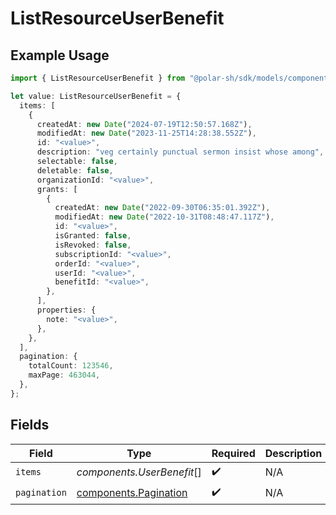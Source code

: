 # ListResourceUserBenefit

## Example Usage

```typescript
import { ListResourceUserBenefit } from "@polar-sh/sdk/models/components";

let value: ListResourceUserBenefit = {
  items: [
    {
      createdAt: new Date("2024-07-19T12:50:57.168Z"),
      modifiedAt: new Date("2023-11-25T14:28:38.552Z"),
      id: "<value>",
      description: "veg certainly punctual sermon insist whose among",
      selectable: false,
      deletable: false,
      organizationId: "<value>",
      grants: [
        {
          createdAt: new Date("2022-09-30T06:35:01.392Z"),
          modifiedAt: new Date("2022-10-31T08:48:47.117Z"),
          id: "<value>",
          isGranted: false,
          isRevoked: false,
          subscriptionId: "<value>",
          orderId: "<value>",
          userId: "<value>",
          benefitId: "<value>",
        },
      ],
      properties: {
        note: "<value>",
      },
    },
  ],
  pagination: {
    totalCount: 123546,
    maxPage: 463044,
  },
};
```

## Fields

| Field                                                          | Type                                                           | Required                                                       | Description                                                    |
| -------------------------------------------------------------- | -------------------------------------------------------------- | -------------------------------------------------------------- | -------------------------------------------------------------- |
| `items`                                                        | *components.UserBenefit*[]                                     | :heavy_check_mark:                                             | N/A                                                            |
| `pagination`                                                   | [components.Pagination](../../models/components/pagination.md) | :heavy_check_mark:                                             | N/A                                                            |